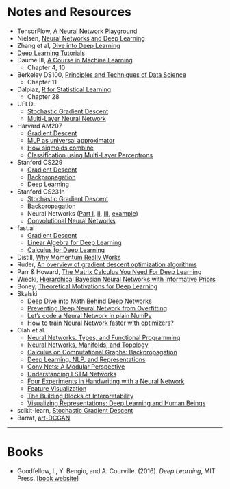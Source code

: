 # Notes and Resources

- TensorFlow, [A Neural Network Playground](https://playground.tensorflow.org)
- Nielsen, [Neural Networks and Deep Learning](http://neuralnetworksanddeeplearning.com/index.html)
- Zhang et al, [Dive into Deep Learning](https://d2l.ai/index.html)
- [Deep Learning Tutorials](http://deeplearning.net/tutorial/)
- Daumé III, [A Course in Machine Learning](http://ciml.info/)
    - Chapter 4, 10
- Berkeley DS100, [Principles and Techniques of Data Science](https://www.textbook.ds100.org)
    - Chapter 11
- Dalpiaz, [R for Statistical Learning](https://daviddalpiaz.github.io/r4sl/)
    - Chapter 28
- UFLDL
    - [Stochastic Gradient Descent](http://deeplearning.stanford.edu/tutorial/supervised/OptimizationStochasticGradientDescent/)
    - [Multi-Layer Neural Network](http://ufldl.stanford.edu/tutorial/supervised/MultiLayerNeuralNetworks/)
- Harvard AM207
    - [Gradient Descent](http://am207.info/wiki/gradientdescent.html)
    - [MLP as universal approximator](http://am207.info/wiki/FuncTorch.html)
    - [How sigmoids combine](http://am207.info/wiki/nnreg.html)
    - [Classification using Multi-Layer Perceptrons](http://am207.info/wiki/MLP_Classification.html)
- Stanford CS229
    - [Gradient Descent](http://cs229.stanford.edu/notes-spring2019/Gradient_Descent_Viz.pdf)
    - [Backpropagation](http://cs229.stanford.edu/notes-spring2019/backprop.pdf)
    - [Deep Learning](http://cs229.stanford.edu/notes-spring2019/cs229-notes-deep_learning.pdf)
- Stanford CS231n
    - [Stochastic Gradient Descent](https://cs231n.github.io/optimization-1/)
    - [Backpropagation](https://cs231n.github.io/)
    - Neural Networks ([Part I](https://cs231n.github.io/neural-networks-1/), [II](https://cs231n.github.io/neural-networks-2/), [III](https://cs231n.github.io/neural-networks-3/), [example](https://cs231n.github.io/neural-networks-case-study/))
    - [Convolutional Neural Networks](http://cs231n.github.io/convolutional-networks/)
- fast.ai
    - [Gradient Descent](http://wiki.fast.ai/index.php/Gradient_Descent)
    - [Linear Algebra for Deep Learning](http://wiki.fast.ai/index.php/Linear_Algebra_for_Deep_Learning)
    - [Calculus for Deep Learning](http://wiki.fast.ai/index.php/Calculus_for_Deep_Learning)
- Distill, [Why Momentum Really Works](https://distill.pub/2017/momentum/)
- Ruder, [An overview of gradient descent optimization algorithms](http://ruder.io/optimizing-gradient-descent/)
- Parr & Howard, [The Matrix Calculus You Need For Deep Learning](https://explained.ai/matrix-calculus/index.html)
- Wiecki, [Hierarchical Bayesian Neural Networks with Informative Priors](https://twiecki.io/blog/2018/08/13/hierarchical_bayesian_neural_network/)
- Boney, [Theoretical Motivations for Deep Learning](https://rinuboney.github.io/2015/10/18/theoretical-motivations-deep-learning.html)
- Skalski
    - [Deep Dive into Math Behind Deep Networks](https://towardsdatascience.com/https-medium-com-piotr-skalski92-deep-dive-into-deep-networks-math-17660bc376ba)
    - [Preventing Deep Neural Network from Overfitting](https://towardsdatascience.com/preventing-deep-neural-network-from-overfitting-953458db800a)
    - [Let’s code a Neural Network in plain NumPy](https://towardsdatascience.com/lets-code-a-neural-network-in-plain-numpy-ae7e74410795)
    - [How to train Neural Network faster with optimizers?](https://towardsdatascience.com/how-to-train-neural-network-faster-with-optimizers-d297730b3713)
- Olah et al.
    - [Neural Networks, Types, and Functional Programming](http://colah.github.io/posts/2015-09-NN-Types-FP/)
    - [Neural Networks, Manifolds, and Topology](http://colah.github.io/posts/2014-03-NN-Manifolds-Topology/)
    - [Calculus on Computational Graphs: Backpropagation](http://colah.github.io/posts/2015-08-Backprop/)
    - [Deep Learning, NLP, and Representations](http://colah.github.io/posts/2014-07-NLP-RNNs-Representations/)
    - [Conv Nets: A Modular Perspective](http://colah.github.io/posts/2014-07-Conv-Nets-Modular/)
    - [Understanding LSTM Networks](http://colah.github.io/posts/2015-08-Understanding-LSTMs/)
    - [Four Experiments in Handwriting with a Neural Network](https://distill.pub/2016/handwriting/)
    - [Feature Visualization](https://distill.pub/2017/feature-visualization/)
    - [The Building Blocks of Interpretability](https://distill.pub/2018/building-blocks/)
    - [Visualizing Representations: Deep Learning and Human Beings](http://colah.github.io/posts/2015-01-Visualizing-Representations/)
- scikit-learn, [Stochastic Gradient Descent](https://scikit-learn.org/stable/modules/sgd.html)
- Barrat, [art-DCGAN](https://github.com/robbiebarrat/art-DCGAN)

---

# Books
- Goodfellow, I., Y. Bengio, and A. Courville. (2016). *Deep Learning*, MIT Press. [[book website](https://www.deeplearningbook.org/)]
